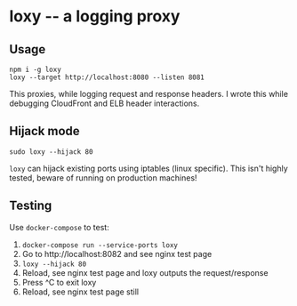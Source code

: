 # loxy -- a logging proxy

## Usage

```
npm i -g loxy
loxy --target http://localhost:8080 --listen 8081
```

This proxies, while logging request and response headers. I wrote this while 
debugging CloudFront and ELB header interactions.

## Hijack mode

```
sudo loxy --hijack 80
```

`loxy` can hijack existing ports using iptables (linux specific). This isn't
highly tested, beware of running on production machines!

## Testing

Use `docker-compose` to test:

1. `docker-compose run --service-ports loxy`
2. Go to http://localhost:8082 and see nginx test page
3. `loxy --hijack 80`
4. Reload, see nginx test page and loxy outputs the request/response
5. Press ^C to exit loxy
6. Reload, see nginx test page still
